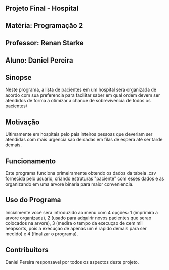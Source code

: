 
## Projeto Final - Hospital
## Matéria: Programação 2
## Professor: Renan Starke
## Aluno: Daniel Pereira

## Sinopse

  Neste programa, a lista de pacientes em um hospital sera organizada de acordo com sua preferencia para facilitar saber em qual ordem devem ser atendidos de forma a otimizar a chance de sobrevivencia de todos os pacientes/

## Motivação

  Ultimamente em hospitais pelo pais inteiros pessoas que deveriam ser atendidas com mais urgencia sao deixadas em filas de espera até ser tarde demais.
  
## Funcionamento

  Este programa funciona primeiramente obtendo os dados da tabela .csv fornecida pelo usuario, criando estruturas "paciente" com esses dados e as organizando em uma arvore binaria para maior conveniencia.
  
## Uso do Programa

  Inicialmente você sera introduzido ao menu com 4 opções: 1 (imprimira a arvore organizada), 2 (usado para adquirir novos pacientes que serao colocados na arvore), 3 (medira o tempo da execuçao de cem mil heapsorts, pois a execuçao de apenas um é rapido demais para ser medido) e 4 (finalizar o programa).

## Contribuitors

  Daniel Pereira responsavel por todos os aspectos deste projeto.

